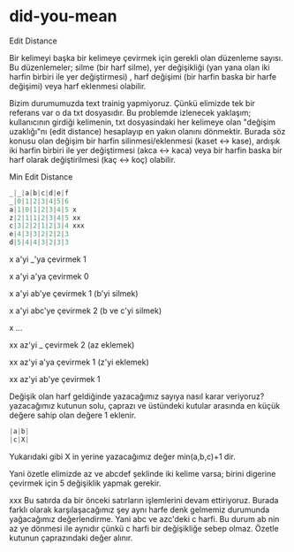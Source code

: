 # did-you-mean

Edit Distance

Bir kelimeyi başka bir kelimeye çevirmek için gerekli olan düzenleme sayısı. Bu düzenlemeler; silme (bir harf silme), yer değişikliği (yan yana olan iki harfin birbiri ile yer değiştirmesi) , harf değişimi (bir harfin baska bir harfe değişimi) veya harf eklenmesi olabilir.

Bizim durumumuzda text trainig yapmiyoruz. Çünkü elimizde tek bir referans var o da txt dosyasıdır. Bu problemde izlenecek yaklaşım; kullanıcının girdiği kelimenin, txt dosyasindaki her kelimeye olan "değişim uzaklığı"nı (edit distance) hesaplayıp en yakın olanını dönmektir. Burada söz konusu olan değişim bir harfin silinmesi/eklenmesi (kaset <-> kase), ardışık iki harfin birbiri ile yer değiştirmesi (akca <-> kaca) veya bir harfin baska bir harf olarak değiştirilmesi (kaç <-> koç) olabilir.

Min Edit Distance

```python
_|_|a|b|c|d|e|f
_|0|1|2|3|4|5|6
a|1|0|1|2|3|4|5 x
z|2|1|1|2|3|4|5 xx
c|3|2|2|1|2|3|4 xxx
e|4|3|3|2|2|2|3
d|5|4|4|3|2|3|3
```

x a'yi _'ya çevirmek 1

x a'yi a'ya çevirmek 0

x a'yi ab'ye çevirmek 1 (b'yi silmek)

x a'yi abc'ye çevirmek 2 (b ve c'yi silmek)

x ...


xx az'yi _ çevirmek 2 (az eklemek)

xx az'yi a'ya çevirmek 1 (z'yi eklemek) 

xx az'yi ab'ye çevirmek 1


Değişik olan harf geldiğinde yazacağımız sayıya nasıl karar veriyoruz?
yazacağımız kutunun solu, çaprazı ve üstündeki kutular arasında en küçük değere sahip olan değere 1 eklenir.

```python
|a|b|
|c|X|
```
Yukarıdaki gibi X in yerine yazacağımız değer min(a,b,c)+1 dir.

Yani özetle elimizde az ve abcdef şeklinde iki kelime varsa; birini digerine çevirmek için 5 değişiklik yapmak gerekir.

xxx Bu satırda da bir önceki satırların işlemlerini devam ettiriyoruz. Burada farklı olarak karşılaşacağımız şey aynı harfe denk gelmemiz durumunda yağacağımız değerlendirme.
Yani abc ve azc'deki c harfi. Bu durum ab nin az ye dönmesi ile aynıdır çünkü c harfi bir değişikliğe sebep olmaz. Özetle kutunun çaprazındaki değer alınır.
